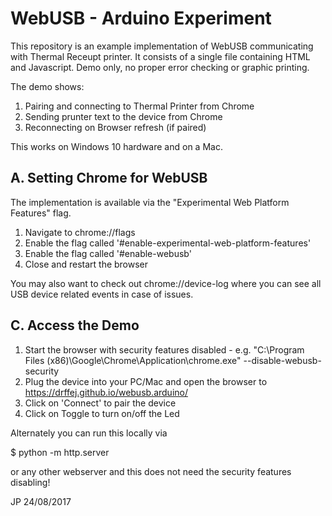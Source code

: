 WebUSB -️ Arduino Experiment
===========================

This repository is an example implementation of WebUSB communicating with Thermal Receupt printer.  It consists of a single file containing HTML and Javascript.  Demo only, no proper error checking or graphic printing.
 

The demo shows:

1. Pairing and connecting to Thermal Printer from Chrome
2. Sending prunter text to  the device from Chrome
3. Reconnecting on Browser refresh (if paired)

This works on Windows 10 hardware and on a Mac.



A. Setting Chrome for WebUSB
----------------------------

The implementation is available via the "Experimental Web Platform Features" flag.  

1. Navigate to chrome://flags
2. Enable the flag called '#enable-experimental-web-platform-features'
3. Enable the flag called '#enable-webusb'
4. Close and restart the browser

You may also want to check out  chrome://device-log where you can see all USB device related events in case of issues.

C. Access the Demo
------------------

1. Start the browser with security features disabled - e.g. "C:\Program Files (x86)\Google\Chrome\Application\chrome.exe" --disable-webusb-security
2. Plug the device into your PC/Mac and open the browser to https://drffej.github.io/webusb.arduino/
3. Click on 'Connect' to pair the device
4. Click on Toggle to turn on/off the Led


Alternately you can run this locally via

$ python -m http.server

or any other webserver and this does not need the security features disabling!

JP 24/08/2017